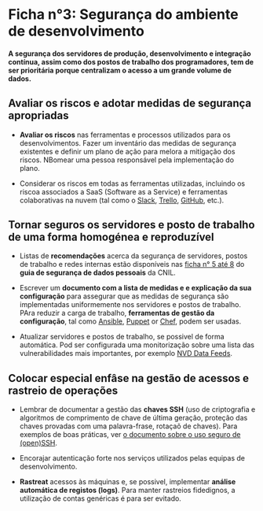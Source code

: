 # Ficha n°3: Segurança do ambiente de desenvolvimento

#### A segurança dos servidores de produção, desenvolvimento e integração contínua, assim como dos postos de trabalho dos programadores, tem de ser prioritária porque centralizam o acesso a um grande volume de dados.

## Avaliar os riscos e adotar medidas de segurança apropriadas

* **Avaliar os riscos** nas ferramentas e processos utilizados para os desenvolvimentos. Fazer um inventário das medidas de segurança existentes e definir um plano de ação para melora a mitigação dos riscos. NBomear uma pessoa responsável pela implementação do plano.

* Considerar os riscos em todas as ferramentas utilizadas, incluindo os riscoa associados a SaaS (Software as a Service) e ferramentas colaborativas na nuvem (tal como o [Slack](https://slack.com), [Trello](https://trello.com), [GitHub](https://github.com), etc.).

## Tornar seguros os servidores e posto de trabalho de uma forma homogénea e reproduzível

* Listas de **recomendações** acerca da segurança de servidores, postos de trabalho e redes internas estão disponíveis nas [ficha n° 5 até 8](https://www.cnil.fr/sites/default/files/atoms/files/cnil_guide_securite_personnelle_gb_web.pdf) do **guia de segurança de dados pessoais** da CNIL.

* Escrever um **documento com a lista de medidas e e explicação da sua configuração** para assegurar que as medidas de segurança são implementadas uniformemente nos servidores e postos de trabalho. PAra reduzir a carga de trabalho, **ferramentas de gestão da configuração**, tal como [Ansible](https://github.com/ansible/ansible), [Puppet](https://github.com/puppetlabs/puppet) or [Chef](https://github.com/chef/chef), podem ser usadas.

* Atualizar servidores e postos de trabalho, se possivel de forma automática. Pod ser configurada uma monitorização sobre uma lista das vulnerabilidades mais importantes, por exemplo [NVD Data Feeds](https://nvd.nist.gov/vuln/data-feeds).

## Colocar especial enfâse na gestão de acessos e rastreio de operações

* Lembrar de documentar a gestão das **chaves SSH** (uso de criptografia e algoritmos de comprimento de chave de última geração, proteção das chaves provadas com uma palavra-frase, rotaçaõ de chaves). Para exemplos de boas práticas, ver [o documento sobre o uso seguro de (open)SSH](https://www.ssi.gouv.fr/uploads/2014/01/NT_OpenSSH_en.pdf).

* Encorajar autenticação forte nos serviços utilizados pelas equipas de desenvolvimento.

* **Rastreat** acessos às máquinas e, se possivel, implementar **análise automática de registos (logs)**. Para manter rastreios fidedignos, a utilização de contas genéricas é para ser evitado.
